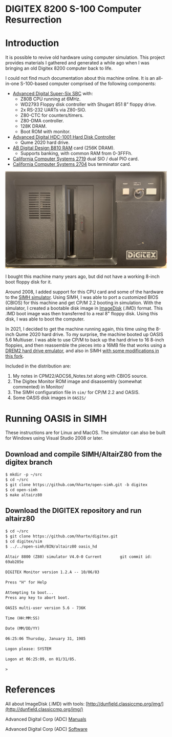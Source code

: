 # DIGITEX 8200 S-100 Computer Resurrection


# Introduction

It is possible to revive old hardware using computer simulation. This project provides materials I gathered and generated a while ago when I was bringing an old Digitex 8200 computer back to life.

I could not find much documentation about this machine online.  It is an all-in-one S-100-based computer comprised of the following components:



* [Advanced Digital Super-Six SBC](http://www.s100computers.com/Hardware%20Folder/Advanced%20Digital%20Corp/Super-Six/Super-Six.htm) with:
    * Z80B CPU running at 6MHz.
    * WD2793 Floppy disk controller with Shugart 851 8” floppy drive.
    * 2x RS-232 UARTs via Z80-SIO.
    * Z80-CTC for counters/timers.
    * Z80-DMA controller.
    * 128K DRAM.
    * Boot ROM with monitor.
* [Advanced Digital HDC-1001 Hard Disk Controller](http://www.s100computers.com/Hardware%20Folder/Advanced%20Digital%20Corp/HDC/HDC-1001.htm)
    * Qume 2020 hard drive.
* [AB Digital Design B810 RAM](https://worldradiohistory.com/hd2/IDX-Consumer/Archive-Byte-IDX/IDX/80s/80-81/Byte%201981-12-OCR-Page-0138.pdf) card (256K DRAM).
    * Supports banking, with common RAM from 0-3FFFh.
* [California Computer Systems 2719](https://deramp.com/downloads/mfe_archive/010-S100%20Computers%20and%20Boards/00-California%20Computer%20Systems/10-CCS%20S100%20Boards/CCS%202719%202%20Parallel%202%20Serial/) dual SIO / dual PIO card.
* [California Computer Systems 2704](https://deramp.com/downloads/mfe_archive/010-S100%20Computers%20and%20Boards/00-California%20Computer%20Systems/10-CCS%20S100%20Boards/CCS%202704%20Terminator%20Board/) bus terminator card.

![alt_text](https://raw.githubusercontent.com/hharte/digitex/master/images/DIGITEX-8200.JPG "image_tooltip")

I bought this machine many years ago, but did not have a working 8-inch boot floppy disk for it.

Around 2008, I added support for this CPU card and some of the hardware to the [SIMH simulator](https://github.com/open-simh/simh). Using SIMH, I was able to port a customized BIOS (CBIOS) for this machine and get CP/M 2.2 booting in simulation. With the simulator, I created a bootable disk image in [ImageDisk](http://dunfield.classiccmp.org/img/) (.IMD) format. This .IMD boot image was then transferred to a real 8" floppy disk. Using this disk, I was able to boot the computer.

In 2021, I decided to get the machine running again, this time using the 8-inch Qume 2020 hard drive.  To my surprise, the machine booted up OASIS 5.6 Multiuser.  I was able to use CP/M to back up the hard drive to 16 8-inch floppies, and then reassemble the pieces into a 16MB file that works using a [DREM2 hard drive emulator](https://www.drem.info/), and also in SIMH [with some modifications in this fork](https://github.com/hharte/simh/tree/digitex).

Included in the distribution are:



1. My notes in CPM22/ADCS6_Notes.txt along with CBIOS source.
2. The Digitex Monitor ROM image and disassembly (somewhat commented) in Monitor/
3. The SIMH configuration file in `sim/` for CP/M 2.2 and OASIS.
4. Some OASIS disk images in `OASIS/`


# Running OASIS in SIMH

These instructions are for Linux and MacOS.  The simulator can also be built for Windows using Visual Studio 2008 or later.


## Download and compile SIMH/AltairZ80 from the digitex branch


```
$ mkdir -p ~/src
$ cd ~/src
$ git clone https://github.com/hharte/open-simh.git -b digitex
$ cd open-simh
$ make altairz80
```



## Download the DIGITEX repository and run altairz80


```
$ cd ~/src
$ git clone https://github.com/hharte/digitex.git
$ cd digitex/sim
$ ../../open-simh/BIN/altairz80 oasis_hd

Altair 8800 (Z80) simulator V4.0-0 Current        git commit id: 69ab285e

DIGITEX Monitor version 1.2.A -- 10/06/83

Press "H" for Help

Attempting to boot...
Press any key to abort boot.

OASIS multi-user version 5.6 - 736K

Time (HH:MM:SS) 

Date (MM/DD/YY) 

06:25:06 Thursday, January 31, 1985

Logon please: SYSTEM

Logon at 06:25:09, on 01/31/85.

>
```



# References

All about ImageDisk (.IMD) with tools: [http://dunfield.classiccmp.org/img/](http://dunfield.classiccmp.org/img/)

Advanced Digital Corp (ADC) [Manuals](http://bitsavers.trailing-edge.com/pdf/advancedDigitalCorp/)

Advanced Digital Corp (ADC) [Software](http://bitsavers.trailing-edge.com/bits/AdvancedDigitalCorp/)

